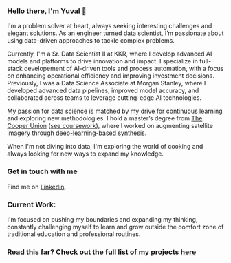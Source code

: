
### Hello there, I'm Yuval 👋


I'm a problem solver at heart, always seeking interesting challenges and elegant solutions. As an engineer turned data scientist, I’m passionate about using data-driven approaches to tackle complex problems.

Currently, I'm a Sr. Data Scientist II at KKR, where I develop advanced AI models and platforms to drive innovation and impact. I specialize in full-stack developement of AI-driven tools and process automation, with a focus on enhancing operational efficiency and improving investment decisions. Previously, I was a Data Science Associate at Morgan Stanley, where I developed advanced data pipelines, improved model accuracy, and collaborated across teams to leverage cutting-edge AI technologies.

My passion for data science is matched by my drive for continuous learning and exploring new methodologies. I hold a master’s degree from [The Cooper Union](http://cooper.edu/welcome) ([see coursework](https://github.com/yuvalofek/yuvalofek/blob/main/coursework.md)), where I worked on augmenting satellite imagery through [deep-learning-based synthesis](https://github.com/yuvalofek/HSHT-Satellite-Imagery-Synthesis).

When I'm not diving into data, I'm exploring the world of cooking and always looking for new ways to expand my knowledge.
### Get in touch with me
Find me on [Linkedin](https://www.linkedin.com/in/yuvalofek).


### Current Work:
I'm focused on pushing my boundaries and expanding my thinking, constantly challenging myself to learn and grow outside the comfort zone of traditional education and professional routines.

### Read this far? Check out the full list of my projects [here](https://github.com/yuvalofek/yuvalofek/blob/main/projects.md)
